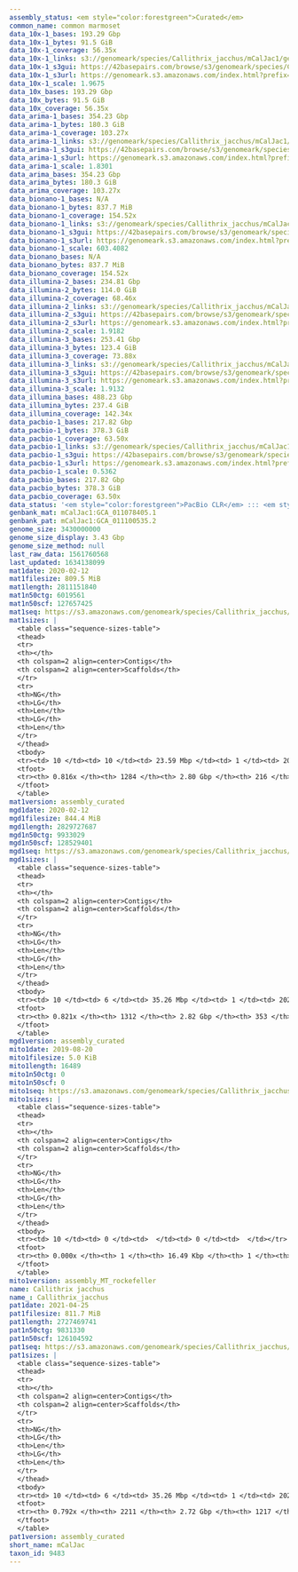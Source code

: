 ```yaml
---
assembly_status: <em style="color:forestgreen">Curated</em>
common_name: common marmoset
data_10x-1_bases: 193.29 Gbp
data_10x-1_bytes: 91.5 GiB
data_10x-1_coverage: 56.35x
data_10x-1_links: s3://genomeark/species/Callithrix_jacchus/mCalJac1/genomic_data/10x/<br>
data_10x-1_s3gui: https://42basepairs.com/browse/s3/genomeark/species/Callithrix_jacchus/mCalJac1/genomic_data/10x/
data_10x-1_s3url: https://genomeark.s3.amazonaws.com/index.html?prefix=species/Callithrix_jacchus/mCalJac1/genomic_data/10x/
data_10x-1_scale: 1.9675
data_10x_bases: 193.29 Gbp
data_10x_bytes: 91.5 GiB
data_10x_coverage: 56.35x
data_arima-1_bases: 354.23 Gbp
data_arima-1_bytes: 180.3 GiB
data_arima-1_coverage: 103.27x
data_arima-1_links: s3://genomeark/species/Callithrix_jacchus/mCalJac1/genomic_data/arima/<br>
data_arima-1_s3gui: https://42basepairs.com/browse/s3/genomeark/species/Callithrix_jacchus/mCalJac1/genomic_data/arima/
data_arima-1_s3url: https://genomeark.s3.amazonaws.com/index.html?prefix=species/Callithrix_jacchus/mCalJac1/genomic_data/arima/
data_arima-1_scale: 1.8301
data_arima_bases: 354.23 Gbp
data_arima_bytes: 180.3 GiB
data_arima_coverage: 103.27x
data_bionano-1_bases: N/A
data_bionano-1_bytes: 837.7 MiB
data_bionano-1_coverage: 154.52x
data_bionano-1_links: s3://genomeark/species/Callithrix_jacchus/mCalJac1/genomic_data/bionano/<br>
data_bionano-1_s3gui: https://42basepairs.com/browse/s3/genomeark/species/Callithrix_jacchus/mCalJac1/genomic_data/bionano/
data_bionano-1_s3url: https://genomeark.s3.amazonaws.com/index.html?prefix=species/Callithrix_jacchus/mCalJac1/genomic_data/bionano/
data_bionano-1_scale: 603.4082
data_bionano_bases: N/A
data_bionano_bytes: 837.7 MiB
data_bionano_coverage: 154.52x
data_illumina-2_bases: 234.81 Gbp
data_illumina-2_bytes: 114.0 GiB
data_illumina-2_coverage: 68.46x
data_illumina-2_links: s3://genomeark/species/Callithrix_jacchus/mCalJac2/genomic_data/illumina/<br>
data_illumina-2_s3gui: https://42basepairs.com/browse/s3/genomeark/species/Callithrix_jacchus/mCalJac2/genomic_data/illumina/
data_illumina-2_s3url: https://genomeark.s3.amazonaws.com/index.html?prefix=species/Callithrix_jacchus/mCalJac2/genomic_data/illumina/
data_illumina-2_scale: 1.9182
data_illumina-3_bases: 253.41 Gbp
data_illumina-3_bytes: 123.4 GiB
data_illumina-3_coverage: 73.88x
data_illumina-3_links: s3://genomeark/species/Callithrix_jacchus/mCalJac3/genomic_data/illumina/<br>
data_illumina-3_s3gui: https://42basepairs.com/browse/s3/genomeark/species/Callithrix_jacchus/mCalJac3/genomic_data/illumina/
data_illumina-3_s3url: https://genomeark.s3.amazonaws.com/index.html?prefix=species/Callithrix_jacchus/mCalJac3/genomic_data/illumina/
data_illumina-3_scale: 1.9132
data_illumina_bases: 488.23 Gbp
data_illumina_bytes: 237.4 GiB
data_illumina_coverage: 142.34x
data_pacbio-1_bases: 217.82 Gbp
data_pacbio-1_bytes: 378.3 GiB
data_pacbio-1_coverage: 63.50x
data_pacbio-1_links: s3://genomeark/species/Callithrix_jacchus/mCalJac1/genomic_data/pacbio/<br>
data_pacbio-1_s3gui: https://42basepairs.com/browse/s3/genomeark/species/Callithrix_jacchus/mCalJac1/genomic_data/pacbio/
data_pacbio-1_s3url: https://genomeark.s3.amazonaws.com/index.html?prefix=species/Callithrix_jacchus/mCalJac1/genomic_data/pacbio/
data_pacbio-1_scale: 0.5362
data_pacbio_bases: 217.82 Gbp
data_pacbio_bytes: 378.3 GiB
data_pacbio_coverage: 63.50x
data_status: '<em style="color:forestgreen">PacBio CLR</em> ::: <em style="color:forestgreen">10x</em> ::: <em style="color:forestgreen">Arima</em> ::: <em style="color:forestgreen">Illumina</em>'
genbank_mat: mCalJac1:GCA_011078405.1
genbank_pat: mCalJac1:GCA_011100535.2
genome_size: 3430000000
genome_size_display: 3.43 Gbp
genome_size_method: null
last_raw_data: 1561760568
last_updated: 1634138099
mat1date: 2020-02-12
mat1filesize: 809.5 MiB
mat1length: 2811151840
mat1n50ctg: 6019561
mat1n50scf: 127657425
mat1seq: https://s3.amazonaws.com/genomeark/species/Callithrix_jacchus/mCalJac1/assembly_curated/mCalJac1.mat.cur.20200212.fasta.gz
mat1sizes: |
  <table class="sequence-sizes-table">
  <thead>
  <tr>
  <th></th>
  <th colspan=2 align=center>Contigs</th>
  <th colspan=2 align=center>Scaffolds</th>
  </tr>
  <tr>
  <th>NG</th>
  <th>LG</th>
  <th>Len</th>
  <th>LG</th>
  <th>Len</th>
  </tr>
  </thead>
  <tbody>
  <tr><td> 10 </td><td> 10 </td><td> 23.59 Mbp </td><td> 1 </td><td> 202.58 Mbp </td></tr>  <tr><td> 20 </td><td> 27 </td><td> 17.91 Mbp </td><td> 3 </td><td> 172.75 Mbp </td></tr>  <tr><td> 30 </td><td> 51 </td><td> 11.37 Mbp </td><td> 5 </td><td> 160.12 Mbp </td></tr>  <tr><td> 40 </td><td> 84 </td><td> 8.82 Mbp </td><td> 7 </td><td> 146.90 Mbp </td></tr>  <tr style="background-color:#cccccc;"><td> 50 </td><td> 131 </td><td style="background-color:#88ff88;"> 6.02 Mbp </td><td> 10 </td><td style="background-color:#88ff88;"> 127.66 Mbp </td></tr>  <tr><td> 60 </td><td> 205 </td><td> 3.72 Mbp </td><td> 13 </td><td> 117.27 Mbp </td></tr>  <tr><td> 70 </td><td> 330 </td><td> 1.98 Mbp </td><td> 16 </td><td> 97.94 Mbp </td></tr>  <tr><td> 80 </td><td> 688 </td><td> 297.58 Kbp </td><td> 21 </td><td> 45.74 Mbp </td></tr>  <tr><td> 90 </td><td> 0 </td><td>  </td><td> 0 </td><td>  </td></tr>  <tr><td> 100 </td><td> 0 </td><td>  </td><td> 0 </td><td>  </td></tr>  </tbody>
  <tfoot>
  <tr><th> 0.816x </th><th> 1284 </th><th> 2.80 Gbp </th><th> 216 </th><th> 2.81 Gbp </th></tr>
  </tfoot>
  </table>
mat1version: assembly_curated
mgd1date: 2020-02-12
mgd1filesize: 844.4 MiB
mgd1length: 2829727687
mgd1n50ctg: 9933029
mgd1n50scf: 128529401
mgd1seq: https://s3.amazonaws.com/genomeark/species/Callithrix_jacchus/mCalJac1/assembly_curated/mCalJac1.pat.X.cur.20200212.fasta.gz
mgd1sizes: |
  <table class="sequence-sizes-table">
  <thead>
  <tr>
  <th></th>
  <th colspan=2 align=center>Contigs</th>
  <th colspan=2 align=center>Scaffolds</th>
  </tr>
  <tr>
  <th>NG</th>
  <th>LG</th>
  <th>Len</th>
  <th>LG</th>
  <th>Len</th>
  </tr>
  </thead>
  <tbody>
  <tr><td> 10 </td><td> 6 </td><td> 35.26 Mbp </td><td> 1 </td><td> 202.81 Mbp </td></tr>  <tr><td> 20 </td><td> 18 </td><td> 24.65 Mbp </td><td> 3 </td><td> 173.41 Mbp </td></tr>  <tr><td> 30 </td><td> 34 </td><td> 18.02 Mbp </td><td> 5 </td><td> 159.67 Mbp </td></tr>  <tr><td> 40 </td><td> 55 </td><td> 14.60 Mbp </td><td> 7 </td><td> 146.90 Mbp </td></tr>  <tr style="background-color:#cccccc;"><td> 50 </td><td> 85 </td><td style="background-color:#88ff88;"> 9.93 Mbp </td><td> 10 </td><td style="background-color:#88ff88;"> 128.53 Mbp </td></tr>  <tr><td> 60 </td><td> 130 </td><td> 5.87 Mbp </td><td> 13 </td><td> 117.64 Mbp </td></tr>  <tr><td> 70 </td><td> 211 </td><td> 3.05 Mbp </td><td> 16 </td><td> 98.11 Mbp </td></tr>  <tr><td> 80 </td><td> 483 </td><td> 392.50 Kbp </td><td> 21 </td><td> 47.06 Mbp </td></tr>  <tr><td> 90 </td><td> 0 </td><td>  </td><td> 0 </td><td>  </td></tr>  <tr><td> 100 </td><td> 0 </td><td>  </td><td> 0 </td><td>  </td></tr>  </tbody>
  <tfoot>
  <tr><th> 0.821x </th><th> 1312 </th><th> 2.82 Gbp </th><th> 353 </th><th> 2.83 Gbp </th></tr>
  </tfoot>
  </table>
mgd1version: assembly_curated
mito1date: 2019-08-20
mito1filesize: 5.0 KiB
mito1length: 16489
mito1n50ctg: 0
mito1n50scf: 0
mito1seq: https://s3.amazonaws.com/genomeark/species/Callithrix_jacchus/mCalJac1/assembly_MT_rockefeller/mCalJac1.MT.20190820.fasta.gz
mito1sizes: |
  <table class="sequence-sizes-table">
  <thead>
  <tr>
  <th></th>
  <th colspan=2 align=center>Contigs</th>
  <th colspan=2 align=center>Scaffolds</th>
  </tr>
  <tr>
  <th>NG</th>
  <th>LG</th>
  <th>Len</th>
  <th>LG</th>
  <th>Len</th>
  </tr>
  </thead>
  <tbody>
  <tr><td> 10 </td><td> 0 </td><td>  </td><td> 0 </td><td>  </td></tr>  <tr><td> 20 </td><td> 0 </td><td>  </td><td> 0 </td><td>  </td></tr>  <tr><td> 30 </td><td> 0 </td><td>  </td><td> 0 </td><td>  </td></tr>  <tr><td> 40 </td><td> 0 </td><td>  </td><td> 0 </td><td>  </td></tr>  <tr style="background-color:#cccccc;"><td> 50 </td><td> 0 </td><td style="background-color:#ff8888;">  </td><td> 0 </td><td style="background-color:#ff8888;">  </td></tr>  <tr><td> 60 </td><td> 0 </td><td>  </td><td> 0 </td><td>  </td></tr>  <tr><td> 70 </td><td> 0 </td><td>  </td><td> 0 </td><td>  </td></tr>  <tr><td> 80 </td><td> 0 </td><td>  </td><td> 0 </td><td>  </td></tr>  <tr><td> 90 </td><td> 0 </td><td>  </td><td> 0 </td><td>  </td></tr>  <tr><td> 100 </td><td> 0 </td><td>  </td><td> 0 </td><td>  </td></tr>  </tbody>
  <tfoot>
  <tr><th> 0.000x </th><th> 1 </th><th> 16.49 Kbp </th><th> 1 </th><th> 16.49 Kbp </th></tr>
  </tfoot>
  </table>
mito1version: assembly_MT_rockefeller
name: Callithrix jacchus
name_: Callithrix_jacchus
pat1date: 2021-04-25
pat1filesize: 811.7 MiB
pat1length: 2727469741
pat1n50ctg: 9831330
pat1n50scf: 126104592
pat1seq: https://s3.amazonaws.com/genomeark/species/Callithrix_jacchus/mCalJac1/assembly_curated/mCalJac1.pat.cur.20210425.fasta.gz
pat1sizes: |
  <table class="sequence-sizes-table">
  <thead>
  <tr>
  <th></th>
  <th colspan=2 align=center>Contigs</th>
  <th colspan=2 align=center>Scaffolds</th>
  </tr>
  <tr>
  <th>NG</th>
  <th>LG</th>
  <th>Len</th>
  <th>LG</th>
  <th>Len</th>
  </tr>
  </thead>
  <tbody>
  <tr><td> 10 </td><td> 6 </td><td> 35.26 Mbp </td><td> 1 </td><td> 202.81 Mbp </td></tr>  <tr><td> 20 </td><td> 18 </td><td> 24.65 Mbp </td><td> 3 </td><td> 173.41 Mbp </td></tr>  <tr><td> 30 </td><td> 34 </td><td> 18.02 Mbp </td><td> 5 </td><td> 159.67 Mbp </td></tr>  <tr><td> 40 </td><td> 55 </td><td> 14.60 Mbp </td><td> 7 </td><td> 136.97 Mbp </td></tr>  <tr style="background-color:#cccccc;"><td> 50 </td><td> 85 </td><td style="background-color:#88ff88;"> 9.83 Mbp </td><td> 10 </td><td style="background-color:#88ff88;"> 126.10 Mbp </td></tr>  <tr><td> 60 </td><td> 131 </td><td> 5.70 Mbp </td><td> 13 </td><td> 112.97 Mbp </td></tr>  <tr><td> 70 </td><td> 220 </td><td> 2.38 Mbp </td><td> 16 </td><td> 74.70 Mbp </td></tr>  <tr><td> 80 </td><td> 0 </td><td>  </td><td> 0 </td><td>  </td></tr>  <tr><td> 90 </td><td> 0 </td><td>  </td><td> 0 </td><td>  </td></tr>  <tr><td> 100 </td><td> 0 </td><td>  </td><td> 0 </td><td>  </td></tr>  </tbody>
  <tfoot>
  <tr><th> 0.792x </th><th> 2211 </th><th> 2.72 Gbp </th><th> 1217 </th><th> 2.73 Gbp </th></tr>
  </tfoot>
  </table>
pat1version: assembly_curated
short_name: mCalJac
taxon_id: 9483
---
```

